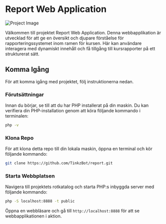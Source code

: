 
# Report Web Application

![Project Image](https://www.mindphp.com/images/articles/202001/article-meaning/symfony-logo.png)

Välkommen till projektet Report Web Application. Denna webbapplikation är utvecklad för att ge en översikt och djupare förståelse för rapporteringssystemet inom ramen för kursen. Här kan användare interagera med dynamiskt innehåll och få tillgång till kursrapporter på ett strukturerat sätt.

## Komma Igång

För att komma igång med projektet, följ instruktionerna nedan.

### Förutsättningar

Innan du börjar, se till att du har PHP installerat på din maskin. Du kan verifiera din PHP-installation genom att köra följande kommando i terminalen:

```bash
php -v
```

### Klona Repo

För att klona detta repo till din lokala maskin, öppna en terminal och kör följande kommando:

```bash
git clone https://github.com/TinkzBot/report.git
```

### Starta Webbplatsen

Navigera till projektets rotkatalog och starta PHP:s inbyggda server med följande kommando:

```bash
php -S localhost:8888 -t public
```

Öppna en webbläsare och gå till `http://localhost:8888` för att se webbapplikationen i aktion.

